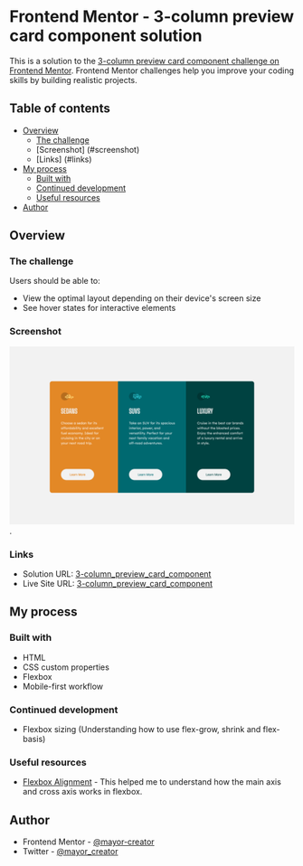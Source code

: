 # Frontend Mentor - 3-column preview card component solution

This is a solution to the [3-column preview card component challenge on Frontend Mentor](https://www.frontendmentor.io/challenges/3column-preview-card-component-pH92eAR2-). Frontend Mentor challenges help you improve your coding skills by building realistic projects.

## Table of contents

- [Overview](#overview)
  - [The challenge](#the-challenge)
  - [Screenshot] (#screenshot)
  - [Links] (#links)
- [My process](#my-process)
  - [Built with](#built-with)
  - [Continued development](#continued-development)
  - [Useful resources](#useful-resources)
- [Author](#author)

## Overview

### The challenge

Users should be able to:

- View the optimal layout depending on their device's screen size
- See hover states for interactive elements

### Screenshot

![Frontend Mentor |3-column preview card solution](./screenshot.png).

### Links

- Solution URL: [3-column_preview_card_component](https://github.com/mayor-creator/3_column_preview_card_component)
- Live Site URL: [3-column_preview_card_component](https://github.com/mayor-creator/3_column_preview_card_component)

## My process

### Built with

- HTML
- CSS custom properties
- Flexbox
- Mobile-first workflow

### Continued development

- Flexbox sizing (Understanding how to use flex-grow, shrink and flex-basis)

### Useful resources

- [Flexbox Alignment](https://webdesign.tutsplus.com/tutorials/a-comprehensive-guide-to-flexbox-alignment--cms-30183) - This helped me to understand how the main axis and cross axis works in flexbox.

## Author

- Frontend Mentor - [@mayor-creator](https://www.frontendmentor.io/profile/mayor-creator)
- Twitter - [@mayor_creator](https://twitter.com/mayor_creator)
